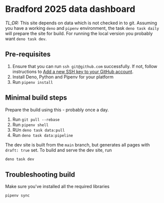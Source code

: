 # Bradford 2025 data dashboard

_TL;DR:_ This site depends on data which is not checked in to git.
Assuming you have a working `deno` and `pipenv` environment, the task `deno task daily` will prepare the site for build.
For running the local version you probably want `deno task dev`.

## Pre-requisites

1. Ensure that you can run `ssh git@github.com` successfully. If not, follow
   instructions to
   [Add a new SSH key to your GitHub account](https://docs.github.com/en/authentication/connecting-to-github-with-ssh/adding-a-new-ssh-key-to-your-github-account).
2. Install Deno, Python and Pipenv for your platform
3. Run `pipenv install`

## Minimal build steps

Prepare the build using this - probably once a day.

1. Run `git pull --rebase`
2. Run `pipenv shell`
3. RUn `deno task data:pull`
4. Run `deno task data:pipeline`

The dev site is built from the `main` branch, but generates all pages with
`draft: true` set. To build and serve the dev site, run

```sh
deno task dev
```

## Troubleshooting build

Make sure you've installed all the required libraries

```
pipenv sync
```
